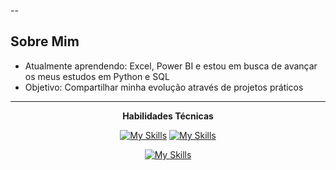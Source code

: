 
--

##  Sobre Mim
-  Atualmente aprendendo: Excel, Power BI e estou em busca de avançar os meus estudos em Python e SQL
-  Objetivo: Compartilhar minha evolução através de projetos práticos

---
<div align="center">
 
  **Habilidades Técnicas**


   
[![My Skills](https://skillicons.dev/icons?i=aws,azure,figma,html,css,git,github,kali,py,&perline=3)](https://skillicons.dev)
[![My Skills](https://skillicons.dev/icons?i=sklearn,mysql,matlab,kali,tensorflow,vscode,linux&perline=3)](https://skillicons.dev)

[![My Skills](https://skillicons.dev/icons?i=aws,azure,figma,html,css,git,github,kali,py,sklearn,mysql,matlab,tensorflow,vscode,linux&perline=8)](https://skillicons.dev)
 
  </div>






